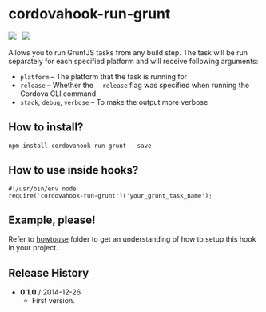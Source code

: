 # cordovahook-run-grunt

![](https://badge.fury.io/js/cordovahook-run-grunt.svg)&nbsp;&nbsp;
![](https://david-dm.org/mihhail-lapushkin/cordovahook-run-grunt.png)

Allows you to run GruntJS tasks from any build step. The task will be run separately for each specified platform and will receive following arguments:
* `platform` – The platform that the task is running for
* `release` – Whether the `--release` flag was specified when running the Cordova CLI command
* `stack`, `debug`, `verbose` – To make the output more verbose

## How to install?
`npm install cordovahook-run-grunt --save`

## How to use inside hooks?
```
#!/usr/bin/env node
require('cordovahook-run-grunt')('your_grunt_task_name');
```

## Example, please!
Refer to [howtouse](https://github.com/mihhail-lapushkin/cordovahook-run-grunt/tree/master/howtouse) folder to get an understanding of how to setup this hook in your project.

## Release History
 * **0.1.0** / 2014-12-26
   * First version.